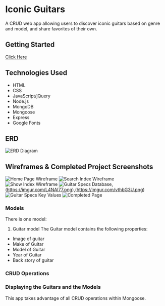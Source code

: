 # Iconic Guitars
A CRUD web app allowing users to discover iconic guitars based on genre and model, and share favorites of their own.
## Getting Started
[
Click Here](https://iconicguitars.herokuapp.com/)
## Technologies Used
* HTML
* CSS
* JavaScript/jQuery
* Node.js
* MongoDB
* Mongoose
* Express
* Google Fonts
## ERD
![ERD Diagram](https://imgur.com/VvZCtln.png)
## Wireframes & Completed Project Screenshots
![Home Page Wireframe](https://imgur.com/ByMjnZt.png)
![Search Index Wireframe](https://imgur.com/vthbG3U.png)
![Show Index Wireframe](https://imgur.com/I40nwGz.png)
![Guitar Specs Database ](https://imgur.com/itgAAZI.png),(https://imgur.com/L4NAI77.png),(https://imgur.com/vthbG3U.png)
![Guitar Specs Key Values](https://imgur.com/aAyaovF.png)
![Completed Page]()
### Models
There is one model:
1. Guitar model
The Guitar model contains the following properties:
* Image of guitar
* Make of Guitar
* Model of Guitar
* Year of Guitar
* Back story of guitar
### CRUD Operations
### Displaying the Guitars and the Models
This app takes advantage of all CRUD operations within Mongoose.
